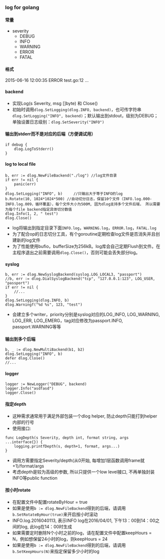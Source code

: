 ### log for golang

#### 常量
- severity
    - DEBUG
    - INFO
    - WARNING
    - ERROR
    - FATAL

#### 格式
2015-06-16 12:00:35 ERROR test.go:12 ...

#### backend
- 实现Log(s Severity, msg []byte) 和 Close()
- 初始时调用`dlog.SetLogging(dlog.INFO, backend)`，也可传字符串`dlog.SetLogging("INFO", backend)`；默认输出到stdout，级别为DEBUG；单独设置日志级别：`dlog.SetSeverity("INFO")`

#### 输出到stderr而不是对应的后端（方便调试用）

    if debug {
        dlog.LogToStderr()
    }

#### log to local file 
    
    b, err := dlog.NewFileBackend("./log") //log文件目录
    if err != nil {
        panic(err)
    }
    dlog.SetLogging("INFO", b)     //只输出大于等于INFO的log
    b.Rotate(10, 1024*1024*500) //自动切分日志，保留10个文件（INFO.log.000-INFO.log.009，循环覆盖），每个文件大小为500M, 因为dlog支持多个文件后端， 所以需要为每个file backend指定具体切分数值
    dlog.Info(1, 2, " test")
    dlog.Close()

- log将输出到指定目录下面`INFO.log`，`WARNING.log`，`ERROR.log`，`FATAL.log`
- 为了配合op的日志切分工具，有个goroutine定期检查log文件是否消失并且创建新的log文件
- 为了性能使用bufio，bufferSize为256kB。log库会自己定期Flush到文件。在主程序退出之前需要调用`dlog.Close()`，否则可能会丢失部分log。

#### syslog

    b, err := dlog.NewSyslogBackend(syslog.LOG_LOCAL3, "passport")
    //b, err := dlog.DialSyslogBackend("tcp", "127.0.0.1:123", LOG_USER, "passport")
    if err != nil {
        //...
    }
    dlog.SetLogging(dlog.INFO, b)
    dlog.Warningf("%d %s", 123, "test")

- 会建立多个writer，priority分别是syslog对应的LOG\_INFO, LOG\_WARNING, LOG\_ERR, LOG\_EMERG，tag对应修改为passport.INFO, passport.WARNING等等

#### 输出到多个后端

    b, _ := dlog.NewMultiBackend(b1, b2)
    dlog.SetLogging("INFO", b)
    defer dlog.Close()
    //...

#### logger

    logger := NewLogger("DEBUG", backend)
    logger.Info("asdfasd")
    logger.Close()

#### 指定depth
* 这种需求通常用于满足外部包装一个dlog helper, 防止depth只能打到helper内部的行号
* 使用接口:
```
func LogDepth(s Severity, depth int, format string, args ...interface{}) {
	logging.printfDepth(s, depth+1, format, args...)
}
```
* 调用方需要指定Severity/depth(从0开始, 每增加1层函数调用frame就+1)/format/args
* 考虑depth是较为高级的参数, 所以只提供一个low level接口, 不再单独封装INFO等public function

#### 按小时rotate
* 在配置文件中配置rotateByHour = true
* 如果是使用`b := dlog.NewFileBackend`得到的后端，请调用`b.SetRotateByHour(true)`来开启按小时滚动
* INFO.log.2016040113, 表示INFO log在2016/04/01, 下午13：00到14：00之间的log, 此log在14：00时生成
* 如果需要定时删除N个小时之前的log，请在配置文件中配置keepHours = N，例如想保留24小时的log，则keepHours = 24
* 如果是使用`b := dlog.NewFileBackend`得到的后端，请调用`b.SetKeepHours(N)`来指定保留多少小时的log

